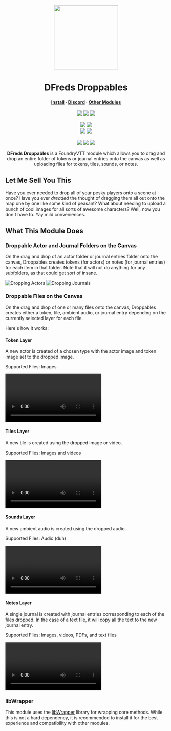 <div align="center">
  <img src="https://i.imgur.com/gOZy3Jf.png" width="200" height="200"/>
</div>
<h1 align="center">DFreds Droppables</h1>

<h4 align="center">
  <a href="https://foundryvtt.com/packages/dfreds-droppables">Install</a>
  ·
  <a href="https://discord.gg/Wq8AEV9bWb">Discord</a>
  ·
  <a href="https://github.com/topics/dfreds-modules">Other Modules</a>
</h4>

<p align="center">
    <a href="https://github.com/DFreds/dfreds-droppables/pulse"><img src="https://img.shields.io/github/last-commit/DFreds/dfreds-droppables?style=for-the-badge&logo=github&color=7dc4e4&logoColor=D9E0EE&labelColor=302D41"></a>
    <a href="https://github.com/DFreds/dfreds-droppables/releases/latest"><img src="https://img.shields.io/github/v/release/DFreds/dfreds-droppables?style=for-the-badge&logo=gitbook&color=8bd5ca&logoColor=D9E0EE&labelColor=302D41"></a>
    <a href="https://github.com/DFreds/dfreds-droppables/stargazers"><img src="https://img.shields.io/github/stars/DFreds/dfreds-droppables?style=for-the-badge&logo=apachespark&color=eed49f&logoColor=D9E0EE&labelColor=302D41"></a>
    <br>
    <br>
    <img src="https://img.shields.io/badge/dynamic/json.svg?url=https://raw.githubusercontent.com/DFreds/dfreds-droppables/main/static/module.json&label=Foundry%20Version&query=$.compatibility.verified&colorB=fe6a1f&style=for-the-badge&logo=foundryvirtualtabletop">
    <a href="https://forge-vtt.com/bazaar#package=dfreds-droppables"><img src="https://img.shields.io/badge/dynamic/json?label=Forge%20Installs&query=package.installs&suffix=%25&url=https://forge-vtt.com/api/bazaar/package/dfreds-droppables&colorB=68a74f&style=for-the-badge&logo=condaforge"></a>
    <br>
    <img src="https://img.shields.io/github/downloads/DFreds/dfreds-droppables/latest/dfreds-droppables.zip?color=2b82fc&label=LATEST%20DOWNLOADS&style=for-the-badge">
    <img src="https://img.shields.io/github/downloads/DFreds/dfreds-droppables/total?color=2b82fc&label=TOTAL%20DOWNLOADS&style=for-the-badge">
    <br>
    <br>
    <a href="https://www.patreon.com/dfreds"><img src="https://img.shields.io/badge/-Patreon-%23f96854?style=for-the-badge&logo=patreon"></a>
    <a href="https://www.buymeacoffee.com/dfreds"><img src="https://img.shields.io/badge/-Buy%20Me%20A%20Coffee-%23ff813f?style=for-the-badge&logo=buymeacoffee"></a>
    <a href="https://discord.gg/Wq8AEV9bWb"><img src="https://img.shields.io/badge/-Discord-%235865f2?style=for-the-badge"></a>
</p>

<p align="center">
    <b>DFreds Droppables</b> is a FoundryVTT module which allows you to drag and drop an entire folder of tokens or journal entries onto the canvas as well as uploading files for tokens, tiles, sounds, or notes.
</p>

## Let Me Sell You This

Have you ever needed to drop all of your pesky players onto a scene at once? Have you ever _dreaded_ the thought of dragging them all out onto the map one by one like some kind of peasant? What about needing to upload a bunch of cool images for all sorts of awesome characters? Well, now you don't have to. Yay mild conveniences.

## What This Module Does

### Droppable Actor and Journal Folders on the Canvas

On the drag and drop of an actor folder or journal entries folder onto the canvas, Droppables creates tokens (for actors) or notes (for journal entries) for each item in that folder. Note that it will not do anything for any subfolders, as that could get sort of insane.

![Dropping Actors](docs/droppables.gif)
![Dropping Journals](docs/droppables2.gif)

### Droppable Files on the Canvas

On the drag and drop of one or many files onto the canvas, Droppables creates either a token, tile, ambient audio, or journal entry depending on the currently selected layer for each file.

Here's how it works:

#### Token Layer

A new actor is created of a chosen type with the actor image and token image set to the dropped image.

Supported Files: Images

![Dropping Tokens](docs/droppable-tokens.mp4)

#### Tiles Layer

A new tile is created using the dropped image or video.

Supported Files: Images and videos

![Dropping Tiles](docs/droppable-tiles.mp4)

#### Sounds Layer

A new ambient audio is created using the dropped audio.

Supported Files: Audio (duh)

![Dropping Sounds](docs/droppable-sounds.mp4)

#### Notes Layer

A single journal is created with journal entries corresponding to each of the files dropped. In the case of a text file, it will copy all the text to the new journal entry.

Supported Files: Images, videos, PDFs, and text files

![Dropping Notes](docs/droppable-notes.mp4)

### libWrapper

This module uses the [libWrapper](https://github.com/ruipin/fvtt-lib-wrapper) library for wrapping core methods. While this is not a hard dependency, it is recommended to install it for the best experience and compatibility with other modules.

